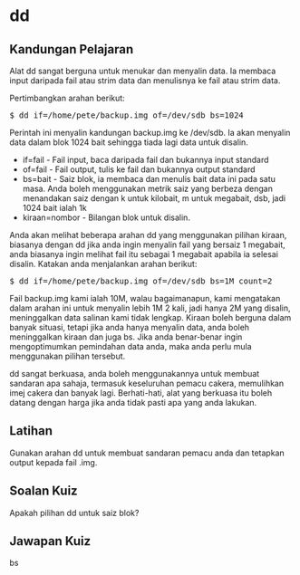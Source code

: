 # dd

## Kandungan Pelajaran

Alat dd sangat berguna untuk menukar dan menyalin data. Ia membaca input daripada fail atau strim data dan menulisnya ke fail atau strim data.

Pertimbangkan arahan berikut:

<pre>$ dd if=/home/pete/backup.img of=/dev/sdb bs=1024 </pre>

Perintah ini menyalin kandungan backup.img ke /dev/sdb. Ia akan menyalin data dalam blok 1024 bait sehingga tiada lagi data untuk disalin.

<ul>
<li>if=fail - Fail input, baca daripada fail dan bukannya input standard</li>
<li>of=fail - Fail output, tulis ke fail dan bukannya output standard</li>
<li>bs=bait - Saiz blok, ia membaca dan menulis bait data ini pada satu masa. Anda boleh menggunakan metrik saiz yang berbeza dengan menandakan saiz dengan k untuk kilobait, m untuk megabait, dsb, jadi 1024 bait ialah 1k</li>
<li>kiraan=nombor - Bilangan blok untuk disalin.</li>
</ul>

Anda akan melihat beberapa arahan dd yang menggunakan pilihan kiraan, biasanya dengan dd jika anda ingin menyalin fail yang bersaiz 1 megabait, anda biasanya ingin melihat fail itu sebagai 1 megabait apabila ia selesai disalin. Katakan anda menjalankan arahan berikut:

<pre>$ dd if=/home/pete/backup.img of=/dev/sdb bs=1M count=2</pre>

Fail backup.img kami ialah 10M, walau bagaimanapun, kami mengatakan dalam arahan ini untuk menyalin lebih 1M 2 kali, jadi hanya 2M yang disalin, meninggalkan data salinan kami tidak lengkap. Kiraan boleh berguna dalam banyak situasi, tetapi jika anda hanya menyalin data, anda boleh meninggalkan kiraan dan juga bs. Jika anda benar-benar ingin mengoptimumkan pemindahan data anda, maka anda perlu mula menggunakan pilihan tersebut.

dd sangat berkuasa, anda boleh menggunakannya untuk membuat sandaran apa sahaja, termasuk keseluruhan pemacu cakera, memulihkan imej cakera dan banyak lagi. Berhati-hati, alat yang berkuasa itu boleh datang dengan harga jika anda tidak pasti apa yang anda lakukan.

## Latihan

Gunakan arahan dd untuk membuat sandaran pemacu anda dan tetapkan output kepada fail .img.

## Soalan Kuiz

Apakah pilihan dd untuk saiz blok?

## Jawapan Kuiz

bs